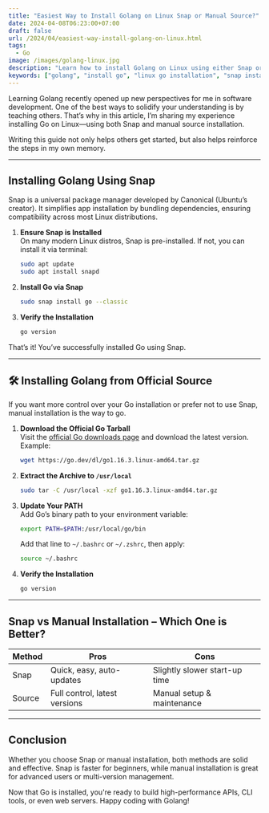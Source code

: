 ```yaml
---
title: "Easiest Way to Install Golang on Linux Snap or Manual Source?"
date: 2024-04-08T06:23:00+07:00
draft: false
url: /2024/04/easiest-way-install-golang-on-linux.html
tags:
  - Go
image: /images/golang-linux.jpg
description: "Learn how to install Golang on Linux using either Snap or manual source installation. Ideal for beginners and developers setting up their Go environment."
keywords: ["golang", "install go", "linux go installation", "snap install go", "manual install go"]
---
```


Learning Golang recently opened up new perspectives for me in software development. One of the best ways to solidify your understanding is by teaching others. That’s why in this article, I’m sharing my experience installing Go on Linux—using both Snap and manual source installation.

Writing this guide not only helps others get started, but also helps reinforce the steps in my own memory.

---

## Installing Golang Using Snap

Snap is a universal package manager developed by Canonical (Ubuntu’s creator). It simplifies app installation by bundling dependencies, ensuring compatibility across most Linux distributions.

1. **Ensure Snap is Installed**  
   On many modern Linux distros, Snap is pre-installed. If not, you can install it via terminal:

    ```bash
    sudo apt update
    sudo apt install snapd
    ```

2. **Install Go via Snap**

    ```bash
    sudo snap install go --classic
    ```

3. **Verify the Installation**

    ```bash
    go version
    ```

That’s it! You’ve successfully installed Go using Snap.

---

## 🛠️ Installing Golang from Official Source

If you want more control over your Go installation or prefer not to use Snap, manual installation is the way to go.

1. **Download the Official Go Tarball**  
   Visit the [official Go downloads page](https://go.dev/dl/) and download the latest version. Example:

    ```bash
    wget https://go.dev/dl/go1.16.3.linux-amd64.tar.gz
    ```

2. **Extract the Archive to `/usr/local`**

    ```bash
    sudo tar -C /usr/local -xzf go1.16.3.linux-amd64.tar.gz
    ```

3. **Update Your PATH**  
   Add Go’s binary path to your environment variable:

    ```bash
    export PATH=$PATH:/usr/local/go/bin
    ```

   Add that line to `~/.bashrc` or `~/.zshrc`, then apply:

    ```bash
    source ~/.bashrc
    ```

4. **Verify the Installation**

    ```bash
    go version
    ```

---

## Snap vs Manual Installation – Which One is Better?

| Method  | Pros                                 | Cons                          |
|---------|--------------------------------------|-------------------------------|
| Snap    | Quick, easy, auto-updates            | Slightly slower start-up time |
| Source  | Full control, latest versions        | Manual setup & maintenance    |

---

## Conclusion

Whether you choose Snap or manual installation, both methods are solid and effective. Snap is faster for beginners, while manual installation is great for advanced users or multi-version management.

Now that Go is installed, you're ready to build high-performance APIs, CLI tools, or even web servers. Happy coding with Golang!

